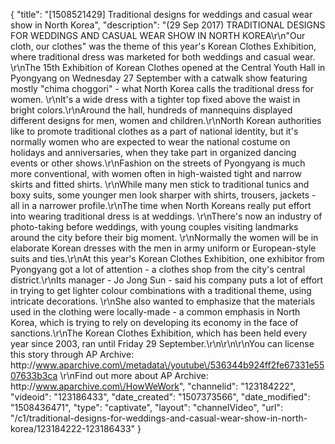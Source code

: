 {
    "title": "[1508521429] Traditional designs for weddings and casual wear show in North Korea",
    "description": "(29 Sep 2017) TRADITIONAL DESIGNS FOR WEDDINGS AND CASUAL WEAR SHOW IN NORTH KOREA\r\n\"Our cloth, our clothes\" was the theme of this year's Korean Clothes Exhibition, where traditional dress was marketed for both weddings and casual wear. \r\nThe 15th Exhibition of Korean Clothes opened at the Central Youth Hall in Pyongyang on Wednesday 27 September with a catwalk show featuring mostly \"chima choggori\" - what North Korea calls the traditional dress for women. \r\nIt's a wide dress with a tighter top fixed above the waist in bright colors.\r\nAround the hall, hundreds of mannequins displayed different designs for men, women and children.\r\nNorth Korean authorities like to promote traditional clothes as a part of national identity, but it's normally women who are expected to wear the national costume on holidays and anniversaries, when they take part in organized dancing events or other shows.\r\nFashion on the streets of Pyongyang is much more conventional, with women often in high-waisted tight and narrow skirts and fitted shirts. \r\nWhile many men stick to traditional tunics and boxy suits, some younger men look sharper with shirts, trousers, jackets - all in a narrower profile.\r\nThe time when North Koreans really put effort into wearing traditional dress is at weddings. \r\nThere's now an industry of photo-taking before weddings, with young couples visiting landmarks around the city before their big moment. \r\nNormally the women will be in elaborate Korean dresses with the men in army uniform or European-style suits and ties.\r\nAt this year's Korean Clothes Exhibition, one exhibitor from Pyongyang got a lot of attention - a clothes shop from the city's central district.\r\nIts manager - Jo Jong Sun - said his company puts a lot of effort in trying to get lighter colour combinations with a traditional theme, using intricate decorations. \r\nShe also wanted to emphasize that the materials used in the clothing were locally-made - a common emphasis in North Korea, which is trying to rely on developing its economy in the face of sanctions.\r\nThe Korean Clothes Exhibition, which has been held every year since 2003, ran until Friday 29 September.\r\n\r\n\r\nYou can license this story through AP Archive: http:\/\/www.aparchive.com\/metadata\/youtube\/536344b924ff2fe67331e5507633b3ca \r\nFind out more about AP Archive: http:\/\/www.aparchive.com\/HowWeWork",
    "channelid": "123184222",
    "videoid": "123186433",
    "date_created": "1507373566",
    "date_modified": "1508436471",
    "type": "captivate",
    "layout": "channelVideo",
    "url": "\/c1\/traditional-designs-for-weddings-and-casual-wear-show-in-north-korea\/123184222-123186433"
}